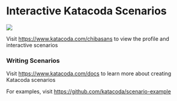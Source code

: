 # Interactive Katacoda Scenarios

[![](http://shields.katacoda.com/katacoda/chibasans/count.svg)](https://www.katacoda.com/chibasans "Get your profile on Katacoda.com")

Visit https://www.katacoda.com/chibasans to view the profile and interactive scenarios

### Writing Scenarios
Visit https://www.katacoda.com/docs to learn more about creating Katacoda scenarios

For examples, visit https://github.com/katacoda/scenario-example
